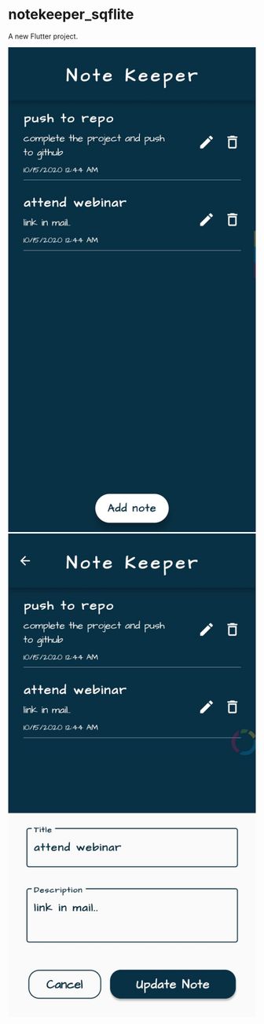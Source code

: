 # notekeeper_sqflite

A new Flutter project.

![](https://github.com/rajapuranam/notekeeper-using-flutter-sqflite/blob/main/assets/images/ss1.jpg)
![](https://github.com/rajapuranam/notekeeper-using-flutter-sqflite/blob/main/assets/images/ss2.jpg)
